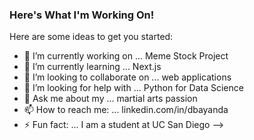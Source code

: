 ### Here's What I'm Working On!
Here are some ideas to get you started:

- 🔭 I’m currently working on ... Meme Stock Project
- 🌱 I’m currently learning ... Next.js
- 👯 I’m looking to collaborate on ... web applications
- 🤔 I’m looking for help with ... Python for Data Science
- 💬 Ask me about my ... martial arts passion
- 📫 How to reach me: ... linkedin.com/in/dbayanda
- ⚡ Fun fact: ... I am a student at UC San Diego
-->
